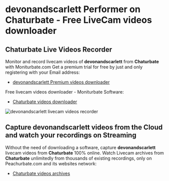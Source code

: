 # devonandscarlett Performer on Chaturbate - Free LiveCam videos downloader

## Chaturbate Live Videos Recorder

Monitor and record livecam videos of **devonandscarlett** from **Chaturbate** with Moniturbate.com
Get a premium trial for free by just and only registering with your Email address:
* [devonandscarlett Premium videos downloader](https://moniturbate.com/request-demo-licence-key.html)

Free livecam videos downloader - Moniturbate Software:
* [Chaturbate videos downloader](https://moniturbate.com/moniturbate-download-software.html)

![devonandscarlett livecam videos recorder](https://peachurnet.com/templates/moniturbate-software.png)


## Capture devonandscarlett videos from the Cloud and watch your recordings on Streaming

Without the need of downloading a software, capture **devonandscarlett** livecam videos from **Chaturbate** 100% online.
Watch Livecam archives from **Chaturbate** unlimitedly from thousands of existing recordings, only on Peachurbate.com and its websites network:
* [Chaturbate videos archives](https://peachurnet.com/)